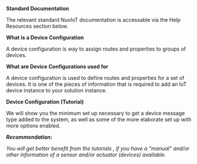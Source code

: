  
**Standard Documentation**

The relevant standard NuvIoT documentation is accessable via the Help Resources section below.

**What is a Device Configuration**

A device configuration is way to assign routes and properties to groups of devices.  
  
**What are Device Configurations used for**

A device configuration is used to define routes and properties for a set of devices. It is one of the pieces of information that is required to add an IoT device instance to your solution instance.

**Device Configuration (Tutorial)**

We will show you the minimum set up necessary to get a device message type added to the system, as well as some of the more elaborate set up with more options enabled.

**_Recommendation:_**

_You will get better benefit from the tutorials , if you have a "manual" and/or other information of a sensor and/or actuator (devices) available._
